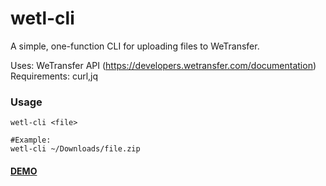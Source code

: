 # wetl-cli
A simple, one-function CLI for uploading files to WeTransfer.

Uses: WeTransfer API (https://developers.wetransfer.com/documentation)
Requirements: curl,jq

### Usage
```
wetl-cli <file>

#Example:
wetl-cli ~/Downloads/file.zip
```

#### [DEMO](https://asciinema.org/a/uW3saSnUhMZm2lZH7B4Cw7fmC)